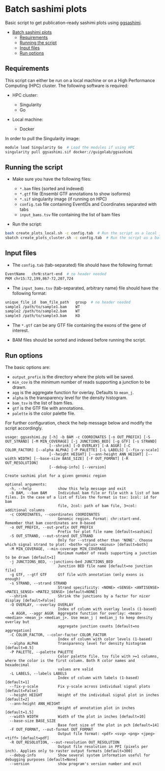 # Batch sashimi plots

Basic script to get publication-ready sashimi plots using [ggsashimi](https://github.com/guigolab/ggsashimi).

- [Batch sashimi plots](#batch-sashimi-plots)
  - [Requirements](#requirements)
  - [Running the script](#running-the-script)
  - [Input files](#input-files)
  - [Run options](#run-options)

## Requirements

This script can either be run on a local machine or on a High Performance Computing (HPC) cluster. The following software is required:

- HPC cluster:
	- Singularity
	- Go

- Local machine:
  - Docker

In order to pull the Singularity image:
```bash
module load Singularity Go  # Load the modules if using HPC
singularity pull ggsashimi.sif docker://guigolab/ggsashimi
```

## Running the script

- Make sure you have the following files:
    - `*.bam` files	(sorted and indexed)
    - `*.gtf` file	(Ensembl GTF annotations to show isoforms)
    - `*.sif` singularity image (if running on HPC)
    - `config.tab` file containing EventIDs and Coordinates separated with tabs
    - `input_bams.tsv` file containing the list of bam files

- Run the script:
```bash
bash create_plots_local.sh -c config.tab  # Run the script as a local job
sbatch create_plots_cluster.sh -c config.tab  # Run the script as a batch job
```

## Input files

- The `config.tab` (tab-separated) file should have the following format:

```bash
EventName	chrN:start-end  # no header needed
PKM	chr15:72,199,867-72,207,724
```

- The `input_bams.tsv` (tab-separated, arbitrary name) file should have the following format:

```bash
unique_file_id	bam_file_path	group  # no header needed
sample1	/path/to/sample1.bam	WT
sample2	/path/to/sample2.bam	WT
sample3	/path/to/sample3.bam	KO
```

- The `*.gtf` can be any GTF file containing the exons of the gene of interest.

- BAM files should be sorted and indexed before running the script.

## Run options

The basic options are:

- `output_prefix` is the directory where the plots will be saved.
- `min_cov` is the minimum number of reads supporting a junction to be drawn.
- `agg` is the aggregate function for overlay. Defaults to `mean_j`.
- `alpha` is the transparency level for the density histogram.
- `bam_tsv` is the list of bam files.
- `gtf` is the GTF file with annotations.
- `palette` is the color palette file.

For further configuration, check the help message below and modify the script accordingly.

```plaintext
usage: ggsashimi.py [-h] -b BAM -c COORDINATES [-o OUT_PREFIX] [-S OUT_STRAND] [-M MIN_COVERAGE] [-j JUNCTIONS_BED] [-g GTF] [-s STRAND]
                    [--shrink] [-O OVERLAY] [-A AGGR] [-C COLOR_FACTOR] [--alpha ALPHA] [-P PALETTE] [-L LABELS] [--fix-y-scale]
                    [--height HEIGHT] [--ann-height ANN_HEIGHT] [--width WIDTH] [--base-size BASE_SIZE] [-F OUT_FORMAT] [-R OUT_RESOLUTION]
                    [--debug-info] [--version]

Create sashimi plot for a given genomic region

optional arguments:
  -h, --help            show this help message and exit
  -b BAM, --bam BAM     Individual bam file or file with a list of bam files. In the case of a list of files the format is tsv: 1col: id for bam
                        file, 2col: path of bam file, 3+col: additional columns
  -c COORDINATES, --coordinates COORDINATES
                        Genomic region. Format: chr:start-end. Remember that bam coordinates are 0-based
  -o OUT_PREFIX, --out-prefix OUT_PREFIX
                        Prefix for plot file name [default=sashimi]
  -S OUT_STRAND, --out-strand OUT_STRAND
                        Only for --strand other than 'NONE'. Choose which signal strand to plot: <both> <plus> <minus> [default=both]
  -M MIN_COVERAGE, --min-coverage MIN_COVERAGE
                        Minimum number of reads supporting a junction to be drawn [default=1]
  -j JUNCTIONS_BED, --junctions-bed JUNCTIONS_BED
                        Junction BED file name [default=no junction file]
  -g GTF, --gtf GTF     Gtf file with annotation (only exons is enough)
  -s STRAND, --strand STRAND
                        Strand specificity: <NONE> <SENSE> <ANTISENSE> <MATE1_SENSE> <MATE2_SENSE> [default=NONE]
  --shrink              Shrink the junctions by a factor for nicer display [default=False]
  -O OVERLAY, --overlay OVERLAY
                        Index of column with overlay levels (1-based)
  -A AGGR, --aggr AGGR  Aggregate function for overlay: <mean> <median> <mean_j> <median_j>. Use mean_j | median_j to keep density overlay but
                        aggregate junction counts [default=no aggregation]
  -C COLOR_FACTOR, --color-factor COLOR_FACTOR
                        Index of column with color levels (1-based)
  --alpha ALPHA         Transparency level for density histogram [default=0.5]
  -P PALETTE, --palette PALETTE
                        Color palette file. tsv file with >=1 columns, where the color is the first column. Both R color names and hexadecimal
                        values are valid
  -L LABELS, --labels LABELS
                        Index of column with labels (1-based) [default=1]
  --fix-y-scale         Fix y-scale across individual signal plots [default=False]
  --height HEIGHT       Height of the individual signal plot in inches [default=2]
  --ann-height ANN_HEIGHT
                        Height of annotation plot in inches [default=1.5]
  --width WIDTH         Width of the plot in inches [default=10]
  --base-size BASE_SIZE
                        Base font size of the plot in pch [default=14]
  -F OUT_FORMAT, --out-format OUT_FORMAT
                        Output file format: <pdf> <svg> <png> <jpeg> <tiff> [default=pdf]
  -R OUT_RESOLUTION, --out-resolution OUT_RESOLUTION
                        Output file resolution in PPI (pixels per inch). Applies only to raster output formats [default=300]
  --debug-info          Show several system information useful for debugging purposes [default=None]
  --version             show program's version number and exit
```
